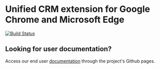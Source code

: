 # Unified CRM extension for Google Chrome and Microsoft Edge

[![Build Status](https://github.com/ringcentral/rc-unified-crm-extension/workflows/CI%20Pipeline/badge.svg?branch=master)](https://github.com/ringcentral/rc-unified-crm-extension/actions)

## Looking for user documentation?

Access our end user [documentation](https://ringcentral.github.io/rc-unified-crm-extension/) through the project's Github pages. 